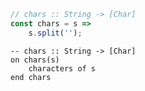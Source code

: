 ```javascript
// chars :: String -> [Char]
const chars = s =>
    s.split('');
```


```applescript
-- chars :: String -> [Char]
on chars(s)
    characters of s
end chars
```